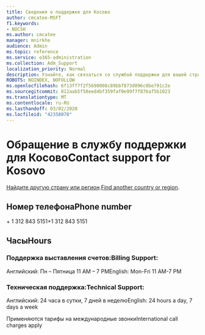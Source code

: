 ```yaml
---
title: Сведения о поддержке для Косово
author: cmcatee-MSFT
f1.keywords:
- NOCSH
ms.author: cmcatee
manager: mnirkhe
audience: Admin
ms.topic: reference
ms.service: o365-administration
ms.collection: Adm_Support
localization_priority: Normal
description: Узнайте, как связаться со службой поддержки для вашей страны или региона.
ROBOTS: NOINDEX, NOFOLLOW
ms.openlocfilehash: 6f13ff7f2f5690008c89bbf873d096c0be791c2e
ms.sourcegitcommit: 812aab5f58eed4bf359faf0e99f7f876af5b1023
ms.translationtype: MT
ms.contentlocale: ru-RU
ms.lasthandoff: 03/02/2020
ms.locfileid: "42358070"
---
```

# <a name="contact-support-for-kosovo"></a><span data-ttu-id="ef862-103">Обращение в службу поддержки для Косово</span><span class="sxs-lookup"><span data-stu-id="ef862-103">Contact support for Kosovo</span></span>

<span data-ttu-id="ef862-104">[Найдите другую страну или регион](../contact-support-for-business-products.md).</span><span class="sxs-lookup"><span data-stu-id="ef862-104">[Find another country or region](../contact-support-for-business-products.md).</span></span>

## <a name="phone-number"></a><span data-ttu-id="ef862-105">Номер телефона</span><span class="sxs-lookup"><span data-stu-id="ef862-105">Phone number</span></span>
<span data-ttu-id="ef862-106">+ 1 312 843 5151</span><span class="sxs-lookup"><span data-stu-id="ef862-106">+1 312 843 5151</span></span>

## <a name="hours"></a><span data-ttu-id="ef862-107">Часы</span><span class="sxs-lookup"><span data-stu-id="ef862-107">Hours</span></span>
### <a name="billing-support"></a><span data-ttu-id="ef862-108">Поддержка выставления счетов:</span><span class="sxs-lookup"><span data-stu-id="ef862-108">Billing Support:</span></span>

<span data-ttu-id="ef862-109">Английский: Пн – Пятница 11 AM – 7 PM</span><span class="sxs-lookup"><span data-stu-id="ef862-109">English: Mon-Fri 11 AM-7 PM</span></span>

### <a name="technical-support"></a><span data-ttu-id="ef862-110">Техническая поддержка:</span><span class="sxs-lookup"><span data-stu-id="ef862-110">Technical Support:</span></span>

<span data-ttu-id="ef862-111">Английский: 24 часа в сутки, 7 дней в неделю</span><span class="sxs-lookup"><span data-stu-id="ef862-111">English: 24 hours a day, 7 days a week</span></span>

<span data-ttu-id="ef862-112">Применяются тарифы на международные звонки</span><span class="sxs-lookup"><span data-stu-id="ef862-112">International call charges apply</span></span>
